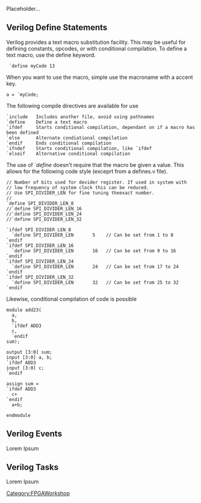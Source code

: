 Placeholder...

## Verilog Define Statements

Verilog provides a text macro substitution facility. This may be useful
for defining constants, opcodes, or with conditional compilation. To
define a text macro, use the define keyword.

     `define myCode 13

When you want to use the macro, simple use the macroname with a accent
key.

    a = `myCode;


The following compile directives are available for use

    `include   Includes another file, avoid using pathnames
    `define    Define a text macro
    `ifdef     Starts conditional compilation, dependant on if a macro has been defined
    `else      Alternate condiational compilation
    `endif     Ends conditional compilation
    `ifndef    Starts conditional compilation, like `ifdef
    `elseif    Alternative conditional compilation

The use of *\`define* doesn't require that the macro be given a value.
This allows for the following code style (exceprt from a defines.v
file).

    // Number of bits used for devider register. If used in system with
    // low frequency of system clock this can be reduced.
    // Use SPI_DIVIDER_LEN for fine tuning theexact number.
    //
    `define SPI_DIVIDER_LEN_8
    //`define SPI_DIVIDER_LEN_16
    //`define SPI_DIVIDER_LEN_24
    //`define SPI_DIVIDER_LEN_32

    `ifdef SPI_DIVIDER_LEN_8
      `define SPI_DIVIDER_LEN       5    // Can be set from 1 to 8
    `endif
    `ifdef SPI_DIVIDER_LEN_16
      `define SPI_DIVIDER_LEN       16   // Can be set from 9 to 16
    `endif
    `ifdef SPI_DIVIDER_LEN_24
      `define SPI_DIVIDER_LEN       24   // Can be set from 17 to 24
    `endif
    `ifdef SPI_DIVIDER_LEN_32
      `define SPI_DIVIDER_LEN       32   // Can be set from 25 to 32
    `endif

Likewise, conditional compilation of code is possible

    module add23(
      a,
      b,
      `ifdef ADD3
      c,
      `endif
    sum);

    output [3:0] sum;
    input [3:0] a, b;
    `ifdef ADD3
    input [3:0] c;
    `endif

    assign sum =
    `ifdef ADD3
      c+
    `endif
      a+b;

    endmodule

## Verilog Events

Lorem Ipsum

## Verilog Tasks

Lorem Ipsum

[Category:FPGAWorkshop](Category:FPGAWorkshop "wikilink")